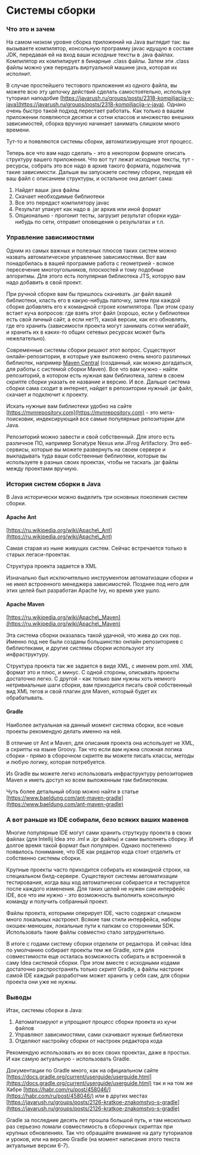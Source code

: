 # Системы сборки

### Что это и зачем

На самом низком уровне сборка приложений на Java выглядит так: вы вызываете компилятор, консольную программу javac идущую в составе JDK, передавая ей на вход ваши исходные тексты в .java файлах. Компилятор их компилирует в бинарные .class файлы. Затем эти .class файлы можно уже передать виртуальной машине java, которая их исполнит.

В случае простейшего тестового приложения из одного файла, вы можете всю эту цепочку действий сделать самостоятельно, используя туториал наподобие [https://javarush.ru/groups/posts/2318-kompiljacija-v-java](https://javarush.ru/groups/posts/2318-kompiljacija-v-java). Однако очень быстро такой подход перестает работать. Как только в вашем приложении появляются десятки и сотни классов и множество внешних зависимостей, сборка вручную начинает занимать слишком много времени.

Тут-то и появляются системы сборки, автоматизирующие этот процесс.

Теперь все что вам надо сделать - это в некотором формате описать структуру вашего приложения. Что вот тут лежат исходные тексты, тут - ресурсы, собрать это все надо в архив такого формата, подключив такие зависимости. Дальше вы запускаете систему сборки, передав ей ваш файл с описанием структуры, и остальное она делает сама:

1. Найдет ваши .java файлы
2. Скачает необходимые библиотеки
3. Все это передаст компилятору javac
4. Результат упакует как надо в .jar архив или иной формат
5. Опционально - прогонит тесты, загрузит результат сборки куда-нибудь по сети, отправит оповещения о результатах и т.п.

### Управление зависимостями

Одним из самых важных и полезных плюсов таких систем можно назвать автоматическое управление зависимостями. Вот вам понадобилась в вашей программе работа с геометрией - всякое пересечение многоугольников, плоскостей и тому подобные алгоритмы. Для этого есть популярная библиотека JTS, которую вам надо добавить в свой проект.

При ручной сборке вам бы пришлось скачивать .jar файл вашей библиотеки, класть его в какую-нибудь папочку, затем при каждой сборке добавлять его к командной строке компилятора. При этом сразу встает куча вопросов: где взять этот файл (хорошо, если у библиотеки есть свой личный сайт, а если нет?), какой версии, как его обновлять, где его хранить (зависимости проекта могут занимать сотни мегабайт, и хранить их в каких-то общих сетевых ресурсах может быть нежелательно).

Современные системы сборки решают этот вопрос. Существуют онлайн-репозитории, в которые уже выложено очень много различных библиотек, например [Maven Central](https://search.maven.org) (созданный, как можно догадаться, для работы с системой сборки Maven). Все что вам нужно - найти репозиторий, в котором есть нужная вам библиотека, затем в своем скрипте сборки указать ее название и версию. И все. Дальше система сборки сама сходит в интернет, найдет в репозитории нужный .jar файл, скачает и подключит к проекту.

Искать нужные вам библиотеки удобно на сайте [https://mvnrepository.com](https://mvnrepository.com) - это мета-поисковик, индексирующий все самые популярные репозитории для Java.

Репозиторий можно завести и свой собственный. Для этого есть различное ПО, например Sonatype Nexus или JFrog Artifactory. Это веб-сервисы, которые вы можете развернуть на своем сервере и выкладывать туда ваши собственные библиотеки, которые вы используете в разных своих проектах, чтобы не таскать .jar файлы между проектами вручную.&#x20;

### История систем сборки в Java

В Java исторически можно выделить три основных поколения систем сборки.

#### Apache Ant

[https://ru.wikipedia.org/wiki/Apache\_Ant](https://ru.wikipedia.org/wiki/Apache\_Ant)

Самая старая из ныне живущих систем. Сейчас встречается только в старых легаси-проектах.&#x20;

Структура проекта задается в XML

Изначально был исключительно инструментом автоматизации сборки и не имел встроенного менеджера зависимостей. Позднее под него для этих целей был разработан Apache Ivy, но время уже ушло.&#x20;

#### Apache Maven

[https://ru.wikipedia.org/wiki/Apache\_Maven](https://ru.wikipedia.org/wiki/Apache\_Maven)

Эта система сборки оказалась такой удачной, что жива до сих пор. Именно под нее были созданы большинство онлайн репозиториев с библиотеками, и другие системы сборки используют эту инфраструктуру.

Структура проекта так же задается в виде XML, с именем pom.xml. XML формат это и плюс, и минус. С одной стороны, описывать проекты достаточно легко. С другой - как только вам нужны хоть немного нетривиальные шаги сборки, вам приходится писать свой собственный вид XML тегов и свой плагин для Maven, который будет их обрабатывать.

#### Gradle

Наиболее актуальная на данный момент система сборки, все новые проекты рекомендую делать именно на ней.&#x20;

В отличие от Ant и Maven, для описания проекта она использует не XML, а скрипты на языке Groovy. Так что если вам нужна сложная логика сборки - прямо в сборочном скрипте вы можете писать классы, методы и любую логику, которая потребуется.

Из Gradle вы можете легко использовать инфраструктуру репозиториев Maven и иметь доступ ко всем выложенным там библиотекам.

Чуть более детальный обзор можно найти в статье [https://www.baeldung.com/ant-maven-gradle](https://www.baeldung.com/ant-maven-gradle)

### А вот раньше из IDE собирали, безо всяких ваших мавенов

Многие популярные IDE могут сами хранить струткуру проекта в своих файлах (для Intellij Idea это .iml и .ipr файлы) и сами выполнять сборку. И долгое время такой формат был популярен. Однако постепенно появилось понимание, что IDE как редактор кода стоит отделить от собственно системы сборки.

Крупные проекты часто приходится собирать из командной строки, на специальном билд-сервере. Существуют системы автоматизации тестирования, когда ваш код автоматически собирается и тестируется после каждого изменения. Для таких целей не нужен сам интерфейс IDE, все что им нужно - это возможность выполнить консольную команду и получить собранный проект.

Файлы проекта, которыми оперирует IDE, часто содержат слишком много локальных настроект. Всякие там стили интерфейса, наборы окошек-менюшек, локальные пути к папкам со сторонними SDK. Использовать такие файлы совместно стало затруднительно.

В итоге с годами систему сборки отделили от редактора. И сейчас Idea по умолчанию собирает проекты тем же Gradle, хотя для совместимости еще осталась возможность собирать и встроенной в саму Idea системой сборки. При этом вместе с исходными кодами достаточно распространять только скрипт Gradle, а файлы настроек самой IDE каждый разработчик может хранить у себя сам, для сборки проекта они уже не нужны.

### Выводы

Итак, системы сборки в Java:

1. Автоматизируют и упрощают процесс сборки проекта из кучи файлов
2. Управляют зависимостями, сами скачивают нужные библиотеки
3. Отделяют настройку сборки от настроек редактора кода

Рекомендую использовать их во всех своих проектах, даже в простых. И как самую актуальную - использовать Gradle.

Документации по Gradle много, как на официальном сайте [https://docs.gradle.org/current/userguide/userguide.html](https://docs.gradle.org/current/userguide/userguide.html) так и на том же Хабре [https://habr.com/ru/post/458046/](https://habr.com/ru/post/458046/) или в других местах [https://javarush.ru/groups/posts/2126-kratkoe-znakomstvo-s-gradle](https://javarush.ru/groups/posts/2126-kratkoe-znakomstvo-s-gradle)

Gradle за последние десять лет прошла  большой путь, и там несколько раз серьезно ломали совместимость в сборочных скриптах при крупных обновлениях. Так что обращайте внимание на дату туториалов и уроков, или на версию Gradle (на момент написания этого текста актуальные версии 6-7).

